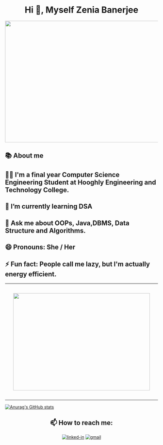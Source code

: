 <h1 align="center">
        Hi 👋, Myself Zenia Banerjee
</h1>



<div align="center">
    <img src="https://user-images.githubusercontent.com/106901860/179251359-8619a5ed-85b9-41bd-849f-39f956767daf.gif" width="600" height="400" />
</div>

## 📚 About me

## 🙋‍♀️ I'm a final year Computer Science Engineering Student at Hooghly Engineering and Technology College.

## 🌱 I’m currently learning DSA 

## 💬 Ask me about OOPs, Java,DBMS, Data Structure and Algorithms.

    
## 😄 Pronouns: She / Her 

## ⚡ Fun fact: People call me lazy, but I'm actually energy efficient.


 ---
 
 <br />
<div align="center">
<a href="https://drive.google.com/file/d/1kRjVkSw914P0ZbyZKs4MenSf2ylFWUl_/view?usp=sharing" "> <img src="https://media.giphy.com/media/wiL7rnxKvoMC49kEZ5/giphy.gif" width="450px" height="320px" target="_blank"></a>
</div>
<br />

---




[![Anurag's GitHub stats](https://github-readme-stats.vercel.app/api?username=zeniabanerjee)](https://github.com/anuraghazra/github-readme-stats)

<div align="center">

## 📫 How to reach me:
[![linked-in](https://img.shields.io/badge/Linked_In-0077B5?style=for-the-badge&logo=LinkedIn&logoColor=white)](https://www.linkedin.com/zenia-banerjee-9277601b4)
[![gmail](https://img.shields.io/badge/Gmail-D14836?style=for-the-badge&logo=Gmail&logoColor=white)](mailto:zenia.banerjee@gmail.com)

</div>
